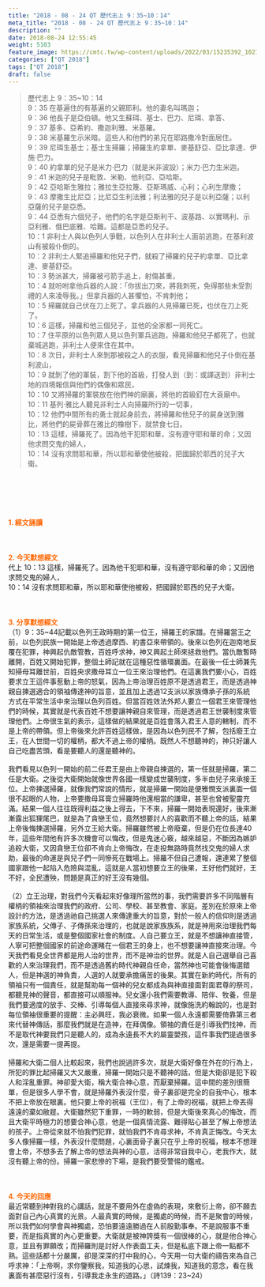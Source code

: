 ```yaml
---
title: "2018 - 08 - 24 QT 歷代志上 9：35~10：14"
meta_title: "2018 - 08 - 24 QT 歷代志上 9：35~10：14"
description: ""
date: 2018-08-24 12:55:45
weight: 5103
feature_image: https://cmtc.tw/wp-content/uploads/2022/03/15235392_10211799862337740_180693556567566654_o-1.webp
categories: ["QT 2018"]
tags: ["QT 2018"]
draft: false
---
```


<blockquote>歷代志上 9：35~10：14<br />
9：35 在基遍住的有基遍的父親耶利。他的妻名叫瑪迦；<br />
9：36 他長子是亞伯頓。他又生蘇珥、基士、巴力、尼珥、拿答、<br />
9：37 基多、亞希約、撒迦利雅、米基羅。<br />
9：38 米基羅生示米暗。這些人和他們的弟兄在耶路撒冷對面居住。<br />
9：39 尼珥生基士；基士生掃羅；掃羅生約拿單、麥基舒亞、亞比拿達、伊施‧巴力。<br />
9：40 約拿單的兒子是米力‧巴力（就是米非波設）；米力‧巴力生米迦。<br />
9：41 米迦的兒子是毗敦、米勒、他利亞、亞哈斯。<br />
9：42 亞哈斯生雅拉；雅拉生亞拉篾、亞斯瑪威、心利；心利生摩撒；<br />
9：43 摩撒生比尼亞；比尼亞生利法雅；利法雅的兒子是以利亞薩；以利亞薩的兒子是亞悉。<br />
9：44 亞悉有六個兒子，他們的名字是亞斯利干、波基路、以實瑪利、示亞利雅、俄巴底雅、哈難。這都是亞悉的兒子。<br />
10：1 非利士人與以色列人爭戰，以色列人在非利士人面前逃跑，在基利波山有被殺仆倒的。<br />
10：2 非利士人緊追掃羅和他兒子們，就殺了掃羅的兒子約拿單、亞比拿達、麥基舒亞。<br />
10：3 勢派甚大，掃羅被弓箭手追上，射傷甚重，<br />
10：4 就吩咐拿他兵器的人說：「你拔出刀來，將我刺死，免得那些未受割禮的人來凌辱我。」但拿兵器的人甚懼怕，不肯刺他；<br />
10：5 掃羅就自己伏在刀上死了。拿兵器的人見掃羅已死，也伏在刀上死了。<br />
10：6 這樣，掃羅和他三個兒子，並他的全家都一同死亡。<br />
10：7 住平原的以色列眾人見以色列軍兵逃跑，掃羅和他兒子都死了，也就棄城逃跑，非利士人便來住在其中。<br />
10：8 次日，非利士人來剝那被殺之人的衣服，看見掃羅和他兒子仆倒在基利波山，<br />
10：9 就剝了他的軍裝，割下他的首級，打發人到（到：或譯送到）非利士地的四境報信與他們的偶像和眾民，<br />
10：10 又將掃羅的軍裝放在他們神的廟裏，將他的首級釘在大袞廟中。<br />
10：11 基列‧雅比人聽見非利士人向掃羅所行的一切事，<br />
10：12 他們中間所有的勇士就起身前去，將掃羅和他兒子的屍身送到雅比，將他們的屍骨葬在雅比的橡樹下，就禁食七日。<br />
10：13 這樣，掃羅死了。因為他干犯耶和華，沒有遵守耶和華的命；又因他求問交鬼的婦人，<br />
10：14 沒有求問耶和華，所以耶和華使他被殺，把國歸於耶西的兒子大衛。</blockquote><br />
&nbsp;<br />
<br />
&nbsp;<br />
<br />
<span style="color: #ff6600;"><strong>1. </strong><strong>經文誦讀</strong></span><br />
<br />
<span style="color: #ff6600;"><strong> </strong></span><br />
<br />
<span style="color: #ff6600;"><strong>2. 今天默想</strong><strong>經文<br />
</strong></span>代上 10：13 這樣，掃羅死了。因為他干犯耶和華，沒有遵守耶和華的命；又因他求問交鬼的婦人，<br />
10：14 沒有求問耶和華，所以耶和華使他被殺，把國歸於耶西的兒子大衛。<br />
<br />
&nbsp;<br />
<br />
<span style="color: #ff6600;"><strong>3. 分享默想經文<br />
</strong></span>（1）9：35~44記載以色列王政時期的第一位王，掃羅王的家譜。在掃羅當王之前，以色列民族一開始是上帝透過摩西、約書亞來帶領的。後來以色列在迦南地反覆在犯罪，神興起仇敵管教，百姓呼求神，神又興起土師來拯救他們。當仇敵暫時離開，百姓又開始犯罪，整個土師記就在這種惡性循環裏面。在最後一任士師兼先知掃母耳離世前，百姓央求撒母耳立一位王來治理他們。在這裏我們要小心，百姓要求立王這件事惹動上帝的怒氣，因為上帝治理百姓原不是透過君王，而是透過神親自揀選適合的領袖傳達神的旨意，並且加上透過12支派以家族傳承子孫的系統方式在平常生活中來治理以色列百姓。但當百姓效法外邦人要立一個君王來管理他們的時候，其實就是代表百姓不想要讓神親自來管理，而是透過君王世襲制度來管理他們。上帝很生氣的表示，這樣做的結果就是百姓會落入君王人意的轄制，而不是上帝的帶領。但上帝後來允許百姓這樣做，是因為以色列民不了解，包括廢王立王，在人世間一切的權柄，都大不過上帝的權柄。既然人不想聽神的，神只好讓人自己吃盡苦頭，看是要聽人的還是聽神的。<br />
<br />
我們看見以色列一開始的前二任君王是由上帝親自揀選的，第一任就是掃羅，第二任是大衛。之後從大衛開始就像世界各國一樣變成世襲制度，多半由兒子來承接王位。上帝揀選掃羅，就像我們常說的情形，就是掃羅一開始是便雅憫支派裏面一個很不起眼的人物，上帝要撒母耳膏立掃羅時他還相當的謙卑，甚至也曾被聖靈充滿。結果一個人往往既得利益之後上得去，下不來，掃羅一開始表現還好，後來漸漸露出狐狸尾巴，就是為了貪戀王位，竟然想要討人的喜歡而不聽上帝的話，結果上帝後悔揀選掃羅，另外立王給大衛。掃羅雖然被上帝廢棄，但是仍在位長達40年，這些年間他有許多次機會可以悔改，但是鬼迷心竅，越來越惡，不斷因為嫉妒追殺大衛，又因貪戀王位卻不肯向上帝悔改，在走投無路時竟然找交鬼的婦人求助，最後的命運是與兒子們一同慘死在戰場上。掃羅不但自己遭報，還連累了整個國家跟他一起陷入危險與混亂，這就是人當初想要立王的後果，王好他們就好，王不好，全民遭殃，問題是真正的好王沒有幾個。<br />
<br />
（2）立王治理，對我們今天看起來好像理所當然的事，我們需要許多不同階層有權柄的領袖來治理我們的政府、公司、學校、甚至教會、家庭。差別在於原來上帝設計的方法，是透過祂自己挑選人來傳達重大的旨意，對於一般人的信仰則是透過家族系統，父傳子、子傳孫來治理的，也就是說家族族系，就是神用來治理我們每天的日常生活，或是整個國家社會的制度。人自己要立王，就是不想讓神直接管，人寧可把整個國家的前途命運睹在一個君王的身上，也不想要讓神直接來治理。今天我們看見全世界都是用人治的世界，而不是神治的世界。就是人自己選舉自己喜歡的人來治理我們，而不是透過舊約時代神親自任命，當然神也可能會後悔選錯人，但是神選的神負責，人選的人就要承擔痛苦的後果。其實在新約時代，所有的領袖只有一個責任，就是幫助每一個神的兒女都成為與神直接面對面君尊的祭司，都聽見神的聲音，都直接可以順服神。兒女還小我們需要教導、陪伴、牧養，但是我們要適度的放手、交棒、引導每個人直接來尋求神，就像施洗約翰說的，也是對每位領袖很重要的提醒：主必興旺，我必衰微。如果一個人永遠都需要倚靠第三者來代替神傳話，那麼我們就是在造神，在拜偶像。領袖的責任是引導我們找神，而不是取代神要我們只是聽人的，成為永遠長不大的屬靈嬰孩，這件事我們提過很多次，還是需要一提再提。<br />
<br />
掃羅和大衛二個人比較起來，我們也說過許多次，就是大衛好像在外在的行為上，所犯的罪比起掃羅又大又嚴重，掃羅一開始只是不聽神的話，但是大衛卻是犯下殺人和淫亂重罪。神卻愛大衛，稱大衛合神心意，而厭棄掃羅。這中間的差別很簡單，但是很多人學不會，就是掃羅外表沒什麼，骨子裏卻是完全的自我中心，根本不把上帝放在眼裏。他只要上帝的祝福（王位），有了上帝的祝福，就把上帝丟得遠遠的棄如敝屣。大衛雖然犯下重罪，一時的軟弱，但是大衛後來真心的悔改，而且大衛平時極力的想要合神心意，他是一個真情流露、難得貼心甚至了解上帝想法的孩子。上帝從來就不怕我們犯罪，就怕我們不肯尋求神，不肯真正悔改。今天太多人像掃羅一樣，外表沒什麼問題，心裏面骨子裏只在乎上帝的祝福，根本不想理會上帝，不想多去了解上帝的想法與神的心意，活得非常自我中心，老我作大，就沒有聽上帝的份。掃羅一家悲慘的下場，是我們要受警惕的鑑戒。<br />
<br />
&nbsp;<br />
<br />
<span style="color: #ff6600;"><strong>4. 今天的回應<br />
</strong></span>最近常聽到神對我的心講話，就是不要用外在虛偽的表現，來敷衍上帝，卻不願去面對自己內心真實的光景。人最真實的時候，是獨處的時候，而不是聚會的時候，所以我們如何學會與神獨處，恐怕要遠遠勝過在人前殷勤事奉。不是說服事不重要，而是指真實的內心更重要。大衛就是被神誇獎有一個很棒的心，就是他合神心意，並且有罪願改；而掃羅則是討好人作表面工夫，但是私底下跟上帝一點都不熟。這些話都十分嚴厲，卻是深深的打中我的心，今天用一句大衛的禱告來為自己呼求神：「上帝啊，求你鑒察我，知道我的心思，試煉我，知道我的意念，看在我裏面有甚麼惡行沒有，引導我走永生的道路。」（詩139：23~24）<br />
<br />
&nbsp;
        